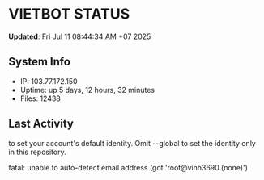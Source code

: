 # VIETBOT STATUS
**Updated**: Fri Jul 11 08:44:34 AM +07 2025

## System Info
- IP: 103.77.172.150
- Uptime: up 5 days, 12 hours, 32 minutes
- Files: 12438

## Last Activity

to set your account's default identity.
Omit --global to set the identity only in this repository.

fatal: unable to auto-detect email address (got 'root@vinh3690.(none)')
